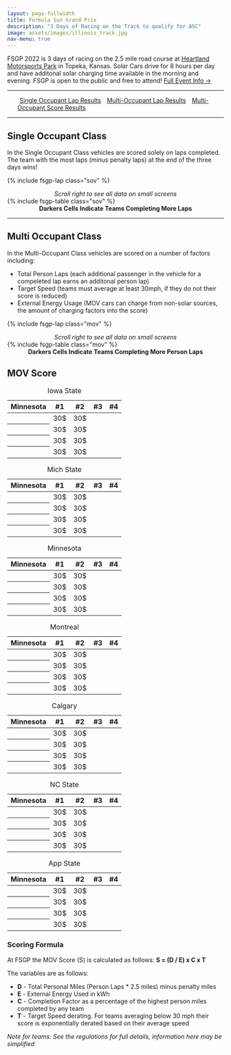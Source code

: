 ```yaml
---
layout: page-fullwidth
title: Formula Sun Grand Prix
description: "3 Days of Racing on the Track to qualify for ASC"
image: assets/images/illinois_track.jpg
nav-menu: true
---
```


FSGP 2022 is 3 days of racing on the 2.5 mile road course at [Heartland Motorsports Park](http://heartlandmotorsports.us/) in Topeka, Kansas. Solar Cars drive for 8 hours per day and have additonal solar charging time available in the morning and evening. FSGP is open to the public and free to attend! [Full Event Info →](https://www.americansolarchallenge.org/the-competition/2022-american-solar-challenge/)

-----

<ul class="actions">
<a href="#single-occupant-class" class="button special" style="margin:5px">Single Occupant Lap Results</a>
<a href="#multi-occupant-class" class="button special" style="margin:5px">Multi-Occupant Lap Results</a>
<a href="#mov-score" class="button special" style="margin:5px">Multi-Occupant Score Results</a>
</ul>

-----
## Single Occupant Class

In the Single Occupant Class vehicles are scored solely on laps completed. The team with the most laps (minus penalty laps) at the end of the three days wins!


{% include fsgp-lap class="sov" %}
<br>
<div style="margin:auto; text-align:center;"> <i> Scroll right to see all data on small screens </i></div>
{% include fsgp-table class="sov" %}
<div style="margin:auto; text-align:center;"> <b>Darkers Cells Indicate Teams Completing More Laps </b> </div>

-----
## Multi Occupant Class

In the Multi-Occupant Class vehicles are scored on a number of factors including:
- Total Person Laps (each additional passenger in the vehicle for a compeleted lap earns an additonal person lap)
- Target Speed (teams must average at least 30mph, if they do not their score is reduced)
- External Energy Usage (MOV cars can charge from non-solar sources, the amount of charging factors into the score)


{% include fsgp-lap class="mov" %}
<br>
<div style="margin:auto; text-align:center;"> <i> Scroll right to see all data on small screens </i></div>
{% include fsgp-table class="mov" %}
<div style="margin:auto; text-align:center;"> <b>Darkers Cells Indicate Teams Completing More Person Laps </b> </div>

## MOV Score

<table id="stacked-example-3" class="charts-css column hide-data show-heading show-labels show-primary-axis show-2-secondary-axes data-spacing-2 multiple stacked">
  <caption> Iowa State </caption>
  <thead>
    <tr>
      <th scope="col"> Minnesota </th>
      <th scope="col"> #1 </th>
      <th scope="col"> #2 </th>
      <th scope="col"> #3 </th>
      <th scope="col"> #4 </th>
    </tr>
  </thead>
  <tbody>
    <tr>
      <th scope="row"> </th>
      <td style="--size: 0.5; --color: rgba(0,0,0,0);"><span class="data"> 30$ </span></td>
      <td style="--size: 0.25;"><span class="data"> 30$ </span></td>
    </tr>
    <tr>
      <th scope="row"></th>
      <td style="--size: 0.5; --color: rgba(0,0,0,0);"><span class="data"> 30$ </span></td>
      <td style="--size: calc(30 / 150);"><span class="data"> 30$ </span></td>
    </tr>
    <tr>
      <th scope="row"></th>
      <td style="--size: 0.25; --color: rgba(0,0,0,0);"><span class="data"> 30$ </span></td>
      <td style="--size: 0.25;"><span class="data"> 30$ </span></td>
    </tr>
    <tr>
      <th scope="row"></th>
      <td style="--size: 0.5; --color: rgba(0,0,0,0);"><span class="data"> 30$ </span></td>
      <td style="--size: 0.1;"><span class="data"> 30$ </span></td>
    </tr>
  </tbody>
</table>


<table id="stacked-example-3" class="charts-css column hide-data show-heading show-labels show-primary-axis show-2-secondary-axes data-spacing-2 multiple stacked">
  <caption> Mich State </caption>
  <thead>
    <tr>
      <th scope="col"> Minnesota </th>
      <th scope="col"> #1 </th>
      <th scope="col"> #2 </th>
      <th scope="col"> #3 </th>
      <th scope="col"> #4 </th>
    </tr>
  </thead>
  <tbody>
    <tr>
      <th scope="row"> </th>
      <td style="--size: 0.5; --color: rgba(0,0,0,0);"><span class="data"> 30$ </span></td>
      <td style="--size: 0.25;"><span class="data"> 30$ </span></td>
    </tr>
    <tr>
      <th scope="row"></th>
      <td style="--size: 0.5; --color: rgba(0,0,0,0);"><span class="data"> 30$ </span></td>
      <td style="--size: calc(30 / 150);"><span class="data"> 30$ </span></td>
    </tr>
    <tr>
      <th scope="row"></th>
      <td style="--size: 0.25; --color: rgba(0,0,0,0);"><span class="data"> 30$ </span></td>
      <td style="--size: 0.25;"><span class="data"> 30$ </span></td>
    </tr>
    <tr>
      <th scope="row"></th>
      <td style="--size: 0.5; --color: rgba(0,0,0,0);"><span class="data"> 30$ </span></td>
      <td style="--size: 0.1;"><span class="data"> 30$ </span></td>
    </tr>
  </tbody>
</table>

<table id="stacked-example-3" class="charts-css column hide-data show-heading show-labels show-primary-axis show-2-secondary-axes data-spacing-2 multiple stacked">
  <caption> Minnesota </caption>
  <thead>
    <tr>
      <th scope="col"> Minnesota </th>
      <th scope="col"> #1 </th>
      <th scope="col"> #2 </th>
      <th scope="col"> #3 </th>
      <th scope="col"> #4 </th>
    </tr>
  </thead>
  <tbody>
    <tr>
      <th scope="row"> </th>
      <td style="--size: 0.5; --color: rgba(0,0,0,0);"><span class="data"> 30$ </span></td>
      <td style="--size: 0.25;"><span class="data"> 30$ </span></td>
    </tr>
    <tr>
      <th scope="row"></th>
      <td style="--size: 0.5; --color: rgba(0,0,0,0);"><span class="data"> 30$ </span></td>
      <td style="--size: calc(30 / 150);"><span class="data"> 30$ </span></td>
    </tr>
    <tr>
      <th scope="row"></th>
      <td style="--size: 0.25; --color: rgba(0,0,0,0);"><span class="data"> 30$ </span></td>
      <td style="--size: 0.25;"><span class="data"> 30$ </span></td>
    </tr>
    <tr>
      <th scope="row"></th>
      <td style="--size: 0.5; --color: rgba(0,0,0,0);"><span class="data"> 30$ </span></td>
      <td style="--size: 0.1;"><span class="data"> 30$ </span></td>
    </tr>
  </tbody>
</table>
<table id="stacked-example-3" class="charts-css column hide-data show-heading show-labels show-primary-axis show-2-secondary-axes data-spacing-2 multiple stacked">
  <caption> Montreal </caption>
  <thead>
    <tr>
      <th scope="col"> Minnesota </th>
      <th scope="col"> #1 </th>
      <th scope="col"> #2 </th>
      <th scope="col"> #3 </th>
      <th scope="col"> #4 </th>
    </tr>
  </thead>
  <tbody>
    <tr>
      <th scope="row"> </th>
      <td style="--size: 0.5; --color: rgba(0,0,0,0);"><span class="data"> 30$ </span></td>
      <td style="--size: 0.25;"><span class="data"> 30$ </span></td>
    </tr>
    <tr>
      <th scope="row"></th>
      <td style="--size: 0.5; --color: rgba(0,0,0,0);"><span class="data"> 30$ </span></td>
      <td style="--size: calc(30 / 150);"><span class="data"> 30$ </span></td>
    </tr>
    <tr>
      <th scope="row"></th>
      <td style="--size: 0.25; --color: rgba(0,0,0,0);"><span class="data"> 30$ </span></td>
      <td style="--size: 0.25;"><span class="data"> 30$ </span></td>
    </tr>
    <tr>
      <th scope="row"></th>
      <td style="--size: 0.5; --color: rgba(0,0,0,0);"><span class="data"> 30$ </span></td>
      <td style="--size: 0.1;"><span class="data"> 30$ </span></td>
    </tr>
  </tbody>
</table>
<table id="stacked-example-3" class="charts-css column hide-data show-heading show-labels show-primary-axis show-2-secondary-axes data-spacing-2 multiple stacked">
  <caption> Calgary </caption>
  <thead>
    <tr>
      <th scope="col"> Minnesota </th>
      <th scope="col"> #1 </th>
      <th scope="col"> #2 </th>
      <th scope="col"> #3 </th>
      <th scope="col"> #4 </th>
    </tr>
  </thead>
  <tbody>
    <tr>
      <th scope="row"> </th>
      <td style="--size: 0.5; --color: rgba(0,0,0,0);"><span class="data"> 30$ </span></td>
      <td style="--size: 0.25;"><span class="data"> 30$ </span></td>
    </tr>
    <tr>
      <th scope="row"></th>
      <td style="--size: 0.5; --color: rgba(0,0,0,0);"><span class="data"> 30$ </span></td>
      <td style="--size: calc(30 / 150);"><span class="data"> 30$ </span></td>
    </tr>
    <tr>
      <th scope="row"></th>
      <td style="--size: 0.25; --color: rgba(0,0,0,0);"><span class="data"> 30$ </span></td>
      <td style="--size: 0.25;"><span class="data"> 30$ </span></td>
    </tr>
    <tr>
      <th scope="row"></th>
      <td style="--size: 0.5; --color: rgba(0,0,0,0);"><span class="data"> 30$ </span></td>
      <td style="--size: 0.1;"><span class="data"> 30$ </span></td>
    </tr>
  </tbody>
</table>
<table id="stacked-example-3" class="charts-css column hide-data show-heading show-labels show-primary-axis show-2-secondary-axes data-spacing-2 multiple stacked">
  <caption> NC State </caption>
  <thead>
    <tr>
      <th scope="col"> Minnesota </th>
      <th scope="col"> #1 </th>
      <th scope="col"> #2 </th>
      <th scope="col"> #3 </th>
      <th scope="col"> #4 </th>
    </tr>
  </thead>
  <tbody>
    <tr>
      <th scope="row"> </th>
      <td style="--size: 0.5; --color: rgba(0,0,0,0);"><span class="data"> 30$ </span></td>
      <td style="--size: 0.25;"><span class="data"> 30$ </span></td>
    </tr>
    <tr>
      <th scope="row"></th>
      <td style="--size: 0.5; --color: rgba(0,0,0,0);"><span class="data"> 30$ </span></td>
      <td style="--size: calc(30 / 150);"><span class="data"> 30$ </span></td>
    </tr>
    <tr>
      <th scope="row"></th>
      <td style="--size: 0.25; --color: rgba(0,0,0,0);"><span class="data"> 30$ </span></td>
      <td style="--size: 0.25;"><span class="data"> 30$ </span></td>
    </tr>
    <tr>
      <th scope="row"></th>
      <td style="--size: 0.5; --color: rgba(0,0,0,0);"><span class="data"> 30$ </span></td>
      <td style="--size: 0.1;"><span class="data"> 30$ </span></td>
    </tr>
  </tbody>
</table>
<table id="stacked-example-3" class="charts-css column hide-data show-heading show-labels show-primary-axis show-2-secondary-axes data-spacing-2 multiple stacked">
  <caption> App State </caption>
  <thead>
    <tr>
      <th scope="col"> Minnesota </th>
      <th scope="col"> #1 </th>
      <th scope="col"> #2 </th>
      <th scope="col"> #3 </th>
      <th scope="col"> #4 </th>
    </tr>
  </thead>
  <tbody>
    <tr>
      <th scope="row"> </th>
      <td style="--size: 0.5; --color: rgba(0,0,0,0);"><span class="data"> 30$ </span></td>
      <td style="--size: 0.25;"><span class="data"> 30$ </span></td>
    </tr>
    <tr>
      <th scope="row"></th>
      <td style="--size: 0.5; --color: rgba(0,0,0,0);"><span class="data"> 30$ </span></td>
      <td style="--size: calc(30 / 150);"><span class="data"> 30$ </span></td>
    </tr>
    <tr>
      <th scope="row"></th>
      <td style="--size: 0.25; --color: rgba(0,0,0,0);"><span class="data"> 30$ </span></td>
      <td style="--size: 0.25;"><span class="data"> 30$ </span></td>
    </tr>
    <tr>
      <th scope="row"></th>
      <td style="--size: 0.5; --color: rgba(0,0,0,0);"><span class="data"> 30$ </span></td>
      <td style="--size: 0.1;"><span class="data"> 30$ </span></td>
    </tr>
  </tbody>
</table>


### Scoring Formula
At FSGP the MOV Score (S) is calculated as follows: **S = (D / E) x C x T**

The variables are as follows:
- **D** - Total Personal Miles (Person Laps * 2.5 miles) minus penalty miles
- **E** - External Energy Used in kWh
- **C** - Completion Factor as a percentage of the highest person miles completed by any team
- **T** - Target Speed derating. For teams averaging below 30 mph their score is exponentially derated based on their average speed 

<i>Note for teams: See the regulations for full details, information here may be simplified</i>